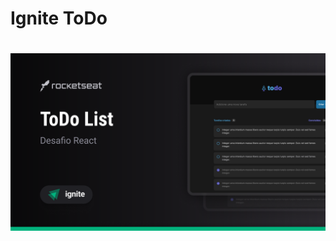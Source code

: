# Ignite ToDo

<h1 align="center">
    <img alt="Desafio Ignite ToDo" title="Ignite Todo" src="./Cover.png" />
</h1>

